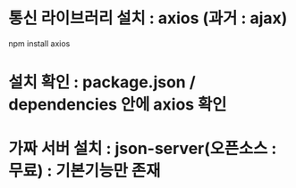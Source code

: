 # 통신 라이브러리 설치 : axios (과거 : ajax)
npm install axios

# 설치 확인 : package.json / dependencies 안에 axios 확인

# 가짜 서버 설치 : json-server(오픈소스 : 무료) : 기본기능만 존재
